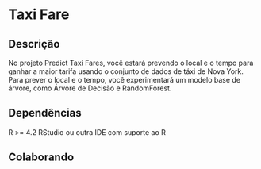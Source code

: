 # Taxi Fare

## Descrição
No projeto Predict Taxi Fares, você estará prevendo o local e o tempo para ganhar a maior tarifa usando o conjunto de dados de táxi de Nova York.
Para prever o local e o tempo, você experimentará um modelo base de árvore, como Árvore de Decisão e RandomForest.

## Dependências
R >= 4.2
RStudio ou outra IDE com suporte ao R

## Colaborando